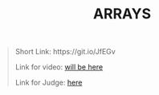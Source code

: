 <h1 align="center">ARRAYS</h1>
    <br>

<blockquote>
    <p>
        Short Link: https://git.io/JfEGv
    </p>
    <p>
        Link for video:
        <a href="#">will be here</a>
    </p>
    <p>
        Link for Judge: 
        <a href="https://judge.softuni.bg/Contests/Practice/Index/1797#0">here</a>
    </p>
</blockquote>
